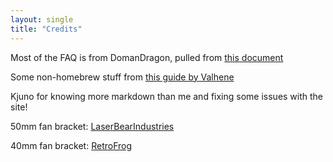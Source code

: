 ```yaml
---
layout: single
title: "Credits"
---
```

Most of the FAQ is from DomanDragon, pulled from [this document](https://docs.google.com/document/d/1NxNLd0GRHxrDayB1h9KTMczlxfpM_Ro8VUtZQJHs2JM)

Some non-homebrew stuff from [this guide by Valhene](https://docs.google.com/document/d/1-o6Ia4ZDZHmHGrI1dCI-4kfu9p6p_wKYqZJyog9GfkY/edit)

Kjuno for knowing more markdown than me and fixing some issues with the site!

50mm fan bracket: [LaserBearIndustries](https://www.thingiverse.com/thing:3117104)

40mm fan bracket: [RetroFrog](https://www.prusaprinters.org/prints/118034-gamecube-40mm-screwless-fan-adapter/files)